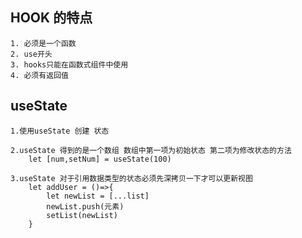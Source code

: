 ## HOOK 的特点

    1. 必须是一个函数
    2. use开头
    3. hooks只能在函数式组件中使用
    4. 必须有返回值

## useState

    1.使用useState 创建 状态 

    2.useState 得到的是一个数组 数组中第一项为初始状态 第二项为修改状态的方法
        let [num,setNum] = useState(100)

    3.useState 对于引用数据类型的状态必须先深拷贝一下才可以更新视图
        let addUser = ()=>{
            let newList = [...list]
            newList.push(元素)
            setList(newList)
        }